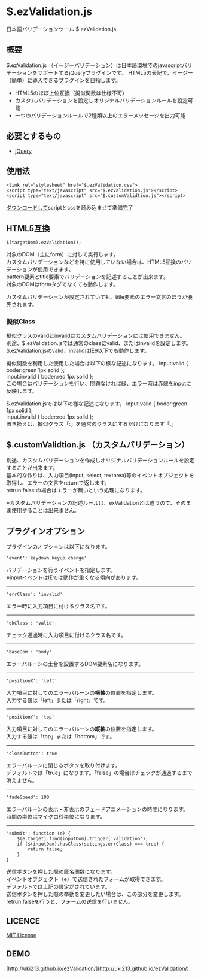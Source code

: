 # $.ezValidation.js

日本語バリデーションツール $.ezValidation.js

## 概要

$.ezValidation.js （イージーバリデーション）は日本語環境でのjavascriptバリデーションをサポートするjQueryプラグインです。
HTML5の表記で、イージー（簡単）に導入できるプラグインを目指します。

* HTML5のほぼ上位互換（擬似関数は仕様不可）
* カスタムバリデーションを設定しオリジナルバリデーションルールを設定可能
* 一つのバリデーションルールで2種類以上のエラーメッセージを出力可能

## 必要とするもの

* [jQuery](https://jquery.com/)

## 使用法

    <link rel="stylesheet" href="$.ezValidation.css">
    <script type="text/javascript" src="$.ezValidation.js"></script>
    <script type="text/javascript" src="$.customValidtion.js"></script>
[ダウンロードして](http://uki213.github.io/ezValidation/)scriptとcssを読み込ませて準備完了

## HTML5互換

    $(targetDom).ezValidation();
対象のDOM（主にform）に対して実行します。  
カスタムバリデーションなどを特に使用していない場合は、HTML5互換のバリデーションが使用できます。  
pattern要素とtitle要素でバリデーションを記述することが出来ます。  
対象のDOMはformタグでなくても動作します。

カスタムバリデーションが設定されていても、title要素のエラー文言のほうが優先されます。

### 擬似Class
擬似クラスのvalidとinvalidはカスタムバリデーションには使用できません。  
別途、$.ezValidation.jsでは通常のclassにvalid、またはinvalidを設定します。  
$.ezValidation.jsのvalid、invalidはIE9以下でも動作します。

擬似関数を利用した使用した場合は以下の様な記述になります。
    input:valid { boder:green 1px solid };  
    input:invalid { boder:red 1px solid };  
この場合はバリデーションを行い、問題なければ緑、エラー時は赤線をinputに反映します。

$.ezValidation.jsでは以下の様な記述になります。
    input.valid { boder:green 1px solid };  
    input.invalid { boder:red 1px solid };  
置き換えは、擬似クラス「:」を通常のクラスにするだけになります「.」

## $.customValidtion.js （カスタムバリデーション）
別途、カスタムバリデーションを作成しオリジナルバリデーションルールを設定することが出来ます。  
基本的な作りは、入力項目(input, select, textarea)等のイベントオブジェクトを取得し、エラーの文言をreturnで返します。  
retrun false の場合はエラーが無いという処理になります。

※カスタムバリデーションの記述ルールは、exValidationとは違うので、そのまま使用することは出来ません。

## プラグインオプション
プラグインのオプションは以下になります。

    'event':'keydown keyup change'
バリデーションを行うイベントを指定します。  
※inputイベントはIEでは動作が重くなる傾向があります。

***

    'errClass': 'invalid'
エラー時に入力項目に付けるクラス名です。

***

    'okClass': 'valid'
チェック通過時に入力項目に付けるクラス名です。

***

    'baseDom': 'body'
エラーバルーンの土台を設置するDOM要素名になります。

***

    'positionX': 'left'
入力項目に対してのエラーバルーンの**横軸**の位置を指定します。  
入力する値は「left」または「right」です。

***

    'positionY': 'top'
入力項目に対してのエラーバルーンの**縦軸**の位置を指定します。  
入力する値は「top」または「bottom」です。

***

    'closeButton': true
エラーバルーンに閉じるボタンを取り付けます。  
デフォルトでは「true」になります。「false」の場合はチェックが通過するまで消えません。

***

    'fadeSpeed': 100
エラーバルーンの表示・非表示のフェードアニメーションの時間になります。  
時間の単位はマイクロ秒単位になります。

***

    'submit': function (e) {
        $(e.target).find(inputDom).trigger('validation');
        if ($(inputDom).hasClass(settings.errClass) === true) {
            return false;
        }
    }
送信ボタンを押した際の匿名関数になります。  
イベントオブジェクト（e）で送信されたフォームが取得できます。  
デフォルトでは上記の設定がされています。  
送信ボタンを押した際の挙動を変更したい場合は、この部分を変更します。 
retrun falseを行うと、フォームの送信を行いません。

## LICENCE

[MIT License](http://opensource.org/licenses/mit-license.php)

## DEMO

[http://uki213.github.io/ezValidation/](http://uki213.github.io/ezValidation/)
